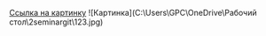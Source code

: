 [Ссылка на картинку](https://ru.pinterest.com/pin/3659243437377701/)
![Картинка](C:\Users\GPC\OneDrive\Рабочий стол\2seminargit\123.jpg)